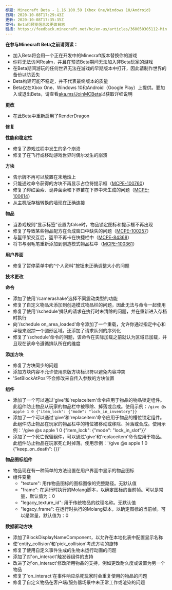 ```yaml
---
标题: Minecraft Beta - 1.16.100.59 (Xbox One/Windows 10/Android)
日期: 2020-10-08T17:29:43Z
更新: 2020-10-08T17:35:35Z
类别: Beta和预览信息及更改日志
链接: https://feedback.minecraft.net/hc/en-us/articles/360050305112-Minecraft-Beta-1-16-100-59-Xbox-One-Windows-10-Android
---
```


**在参与Minecraft Beta之前请阅读：**

- 加入Beta将会用一个正在开发中的Minecraft版本替换你的游戏
- 你将无法访问Realm，并且在预览Beta期间无法加入非Beta玩家的游戏
- 在Beta期间游玩的任何世界无法在游戏的早期版本中打开，因此请制作世界的备份以防丢失
- Beta构建可能不稳定，并不代表最终版本的质量
- Beta仅在Xbox One、Windows 10和Android（Google Play）上提供。要加入或退出Beta，请查看[aka.ms/JoinMCBeta](https://aka.ms/JoinMCBeta)以获取详细说明

**更改**

- 在此Beta中重新启用了RenderDragon

**修复**

**性能和稳定性**

- 修复了游戏过程中发生的多个崩溃
- 修复了在飞行或移动游戏世界时偶尔发生的崩溃

**方块**

- 告示牌不再可以放置在末地烛上
- 只能通过命令获得的方块不再显示占位符提示框（[MCPE-100760](https://bugs.mojang.com/browse/MCPE-100760)）
- 修复了绯红菌索、诡异菌索和下界苗在下界中未生成的问题（[MCPE-100614](https://bugs.mojang.com/browse/MCPE-100614)）
- 从主机版存档转换的墙现在正确连接

**物品**

- 当游戏规则“显示标签”设置为false时，物品锁定图标和提示框不再出现
- 修复了导致某些物品配方在合成窗口中缺失的问题（[MCPE-100257](https://bugs.mojang.com/browse/MCPE-100257)）
- 与盔甲架交互后，盔甲不再卡在快捷栏中（[MCPE-84368](https://bugs.mojang.com/browse/MCPE-84368)）
- 将书与羽毛笔重新添加到创造模式物品栏中（[MCPE-100361](https://bugs.mojang.com/browse/MCPE-100361)）

**用户界面**

- 修复了暂停菜单中的“个人资料”按钮未正确调整大小的问题

**技术更改**

**命令**

- 添加了使用'/camerashake'选择不同震动类型的功能
- 修复了自定义物品未添加到创造模式物品栏的问题，因此无法与命令一起使用
- 修复了使用'/schedule'排队的请求在执行时未清除的问题，并在重新进入存档时执行
- 向'/schedule on_area_loaded'命令添加了一个重载，允许你通过指定中心和半径来跟踪一个圆形区域。还添加了请求队列的序列化
- 修复了'/schedule'命令的问题，该命令在实际加载之前就认为区域已加载，并且现在该命令遵循排队所在的维度

**添加方块**

- 修复了方块同步的问题
- 添加方块内容不允许使用原版方块标识符以避免内容冲突
- 'SetBlockAtPos'不会修改来自传入参数的方块位置

**组件**

- 添加了一个可以通过'give'和'replaceitem'命令应用于物品的物品锁定组件。此组件防止物品从玩家的物品栏中被移除、掉落或合成。使用示例：`/give @s apple 1 0 {"item_lock": {"mode": "lock_in_inventory"}}`
- 添加了一个可以通过'give'和'replaceitem'命令应用于物品的槽位锁定组件。此组件防止物品在玩家的物品栏中的槽位被移动或移除、掉落或合成。使用示例：'/give @s apple 1 0 {"item_lock": {"mode": "lock_in_slot"}}'
- 添加了一个死亡保留组件，可以通过'give'和'replaceitem'命令应用于物品。此组件防止物品在玩家死亡时掉落。使用示例：'/give @s apple 1 0 {"keep_on_death": {}}'

**物品图标组件**

- 物品现在有一种简单的方法设置在用户界面中显示的物品图标
- 组件变量
  - "texture": 用作物品图标的图标图像的完整路径。无默认值
  - "frame": 在运行时执行的Molang脚本，以确定图标的当前帧。可以是常量，默认值为：0
  - "legacy_texture_id": 用于传统物品的纹理名称。无默认值
  - "legacy_frame": 在运行时执行的Molang脚本，以确定图标的当前帧。可以是常量，默认值为：0

**数据驱动方块**

- 添加了BlockDisplayNameComponent，以允许在本地化表中配置显示名称
- 使'entity_collision'和'pick_collision'考虑方块的旋转
- 修复了使用自定义事件生成的生物未运行动画的问题
- 添加了对'on_interact'触发器组件的支持
- 改进了对'on_interact'修改所用物品的支持，例如更改耐久度或设置为另一个物品
- 修复了'on_interact'在事件响应杀死玩家时会重复使用的物品的问题
- 修复了自定义物品在客户端/服务器场景中未正常工作或渲染的问题